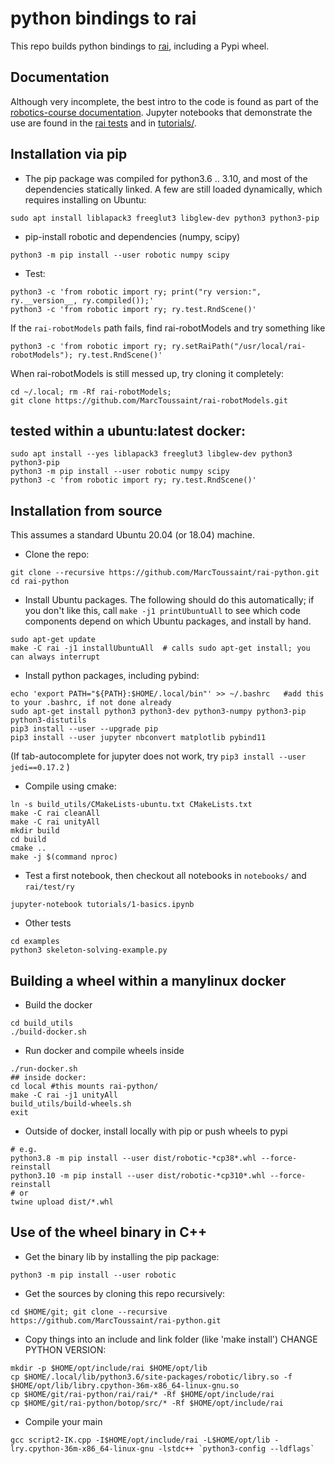 # python bindings to rai

This repo builds python bindings to
[rai](https://github.com/MarcToussaint/rai), including a Pypi wheel.

## Documentation

Although very incomplete, the best intro to the code is found as part
of the
[robotics-course documentation](https://marctoussaint.github.io/robotics-course/). Jupyter
notebooks that demonstrate the use are found in the
[rai tests](https://github.com/MarcToussaint/rai/tree/master/test/ry)
and in [tutorials/](tutorials/).

## Installation via pip

* The pip package was compiled for python3.6 .. 3.10, and most of the dependencies statically linked. A few are still loaded dynamically, which requires installing on Ubuntu:
```
sudo apt install liblapack3 freeglut3 libglew-dev python3 python3-pip
```
* pip-install robotic and dependencies (numpy, scipy)
```
python3 -m pip install --user robotic numpy scipy
```
* Test:
```
python3 -c 'from robotic import ry; print("ry version:", ry.__version__, ry.compiled());'
python3 -c 'from robotic import ry; ry.test.RndScene()'
```
If the `rai-robotModels` path fails, find rai-robotModels and try something like
```
python3 -c 'from robotic import ry; ry.setRaiPath("/usr/local/rai-robotModels"); ry.test.RndScene()'
```
When rai-robotModels is still messed up, try cloning it completely:
```
cd ~/.local; rm -Rf rai-robotModels;
git clone https://github.com/MarcToussaint/rai-robotModels.git
```
<!--
* You can download other examples and test:
```
wget https://github.com/MarcToussaint/rai-python/raw/master/examples/skeleton-solving-example.py
python3 skeleton-solving-example.py
```
-->

## tested within a ubuntu:latest docker:
```
sudo apt install --yes liblapack3 freeglut3 libglew-dev python3 python3-pip
python3 -m pip install --user robotic numpy scipy
python3 -c 'from robotic import ry; ry.test.RndScene()'
```


## Installation from source

This assumes a standard Ubuntu 20.04 (or 18.04) machine.

* Clone the repo:
```
git clone --recursive https://github.com/MarcToussaint/rai-python.git
cd rai-python
```

* Install Ubuntu packages. The following should do this automatically; if you don't like this, call `make -j1 printUbuntuAll` to see which code components depend on which Ubuntu packages, and install by hand.
```
sudo apt-get update
make -C rai -j1 installUbuntuAll  # calls sudo apt-get install; you can always interrupt
```

* Install python packages, including pybind:
```
echo 'export PATH="${PATH}:$HOME/.local/bin"' >> ~/.bashrc   #add this to your .bashrc, if not done already
sudo apt-get install python3 python3-dev python3-numpy python3-pip python3-distutils
pip3 install --user --upgrade pip
pip3 install --user jupyter nbconvert matplotlib pybind11
```
(If tab-autocomplete for jupyter does not work, try `pip3 install --user jedi==0.17.2` )

* Compile using cmake:
```
ln -s build_utils/CMakeLists-ubuntu.txt CMakeLists.txt
make -C rai cleanAll
make -C rai unityAll
mkdir build
cd build
cmake ..
make -j $(command nproc)
```

* Test a first notebook, then checkout all notebooks in `notebooks/` and `rai/test/ry`
```
jupyter-notebook tutorials/1-basics.ipynb
```

* Other tests
```
cd examples
python3 skeleton-solving-example.py
```

## Building a wheel within a manylinux docker

* Build the docker
```
cd build_utils
./build-docker.sh
```

* Run docker and compile wheels inside
```
./run-docker.sh
## inside docker:
cd local #this mounts rai-python/
make -C rai -j1 unityAll
build_utils/build-wheels.sh
exit
```

* Outside of docker, install locally with pip or push wheels to pypi
```
# e.g.
python3.8 -m pip install --user dist/robotic-*cp38*.whl --force-reinstall
python3.10 -m pip install --user dist/robotic-*cp310*.whl --force-reinstall
# or
twine upload dist/*.whl
```


## Use of the wheel binary in C++

* Get the binary lib by installing the pip package:
```
python3 -m pip install --user robotic
```
* Get the sources by cloning this repo recursively:
```
cd $HOME/git; git clone --recursive https://github.com/MarcToussaint/rai-python.git
```
* Copy things into an include and link folder (like 'make install') CHANGE PYTHON VERSION:
```
mkdir -p $HOME/opt/include/rai $HOME/opt/lib
cp $HOME/.local/lib/python3.6/site-packages/robotic/libry.so -f $HOME/opt/lib/libry.cpython-36m-x86_64-linux-gnu.so
cp $HOME/git/rai-python/rai/rai/* -Rf $HOME/opt/include/rai
cp $HOME/git/rai-python/botop/src/* -Rf $HOME/opt/include/rai
```
* Compile your main
```
gcc script2-IK.cpp -I$HOME/opt/include/rai -L$HOME/opt/lib -lry.cpython-36m-x86_64-linux-gnu -lstdc++ `python3-config --ldflags`
```

